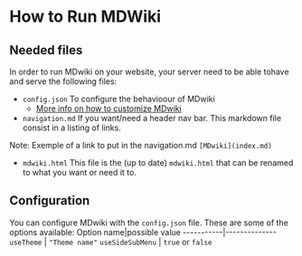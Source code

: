 # How to Run MDWiki

## Needed files

In order to run MDwiki on your website, your server need to be able tohave and serve the following files:

* `config.json`
  To configure the behavioour of MDwiki
  * [More info on how to customize MDwiki](http://dynalon.github.io/mdwiki/#!customizing.md)
* `navigation.md`
  If you want/need a header nav bar. This markdown file consist in a listing of links.

 Note: Exemple of a link to put in the navigation.md `[MDwiki](index.md)`

* `mdwiki.html`
  This file is the (up to date) `mdwiki.html` that can be renamed to what you want or need it to.

## Configuration

You can configure MDwiki with the `config.json` file. These are some of the options available:
Option name|possible value
-----------|--------------
`useTheme` | `"Theme name"`
`useSideSubMenu` | `true` or `false`